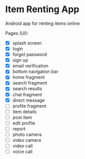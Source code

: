 # Item Renting App
Android app for renting items online

Pages (UI):
- [X] splash screen
- [X] login
- [X] forgot password
- [X] sign up
- [X] email verification
- [X] bottom navigation bar
- [X] home fragment
- [X] search fragment
- [X] search results
- [X] chat fragment
- [X] direct message
- [ ] profile fragment
- [ ] item details
- [ ] post item
- [ ] edit profile
- [ ] report
- [ ] photo camera
- [ ] video camera
- [ ] video call
- [ ] voice call